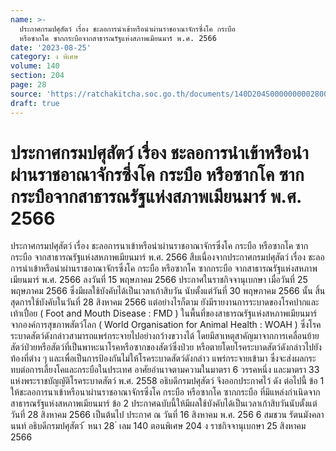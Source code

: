 ```yaml
---
name: >-
  ประกาศกรมปศุสัตว์ เรื่อง ชะลอการนำเข้าหรือนำผ่านราชอาณาจักรซึ่งโค กระบือ
  หรือซากโค ซากกระบือจากสาธารณรัฐแห่งสภาพเมียนมาร์ พ.ศ. 2566
date: '2023-08-25'
category: ง พิเศษ
volume: 140
section: 204
page: 28
source: 'https://ratchakitcha.soc.go.th/documents/140D204S0000000002800.pdf'
draft: true
---
```


# ประกาศกรมปศุสัตว์ เรื่อง ชะลอการนำเข้าหรือนำผ่านราชอาณาจักรซึ่งโค กระบือ หรือซากโค ซากกระบือจากสาธารณรัฐแห่งสภาพเมียนมาร์ พ.ศ. 2566

ประกาศกรมปศุสัตว์ เรื่อง ชะลอการนาเข้าหรือนำผ่านราชอาณาจักรซึ่งโค กระบือ หรือซากโค ซากกระบือ จากสาธารณรัฐแห่งสหภาพเมียนมาร์ พ.ศ. 2566 สืบเนื่องจากประกาศกรมปศุสัตว์ เรื่อง ชะลอการนำเข้าหรือนำผ่านราชอาณาจักรซึ่งโค กระบือ หรือซากโค ซากกระบือ จากสาธารณรัฐแห่งสหภาพเมียนมาร์ พ.ศ. 2566 ลงวันที่ 15 พฤษภาคม 2566 ประกาศในราชกิจจานุเบกษา เมื่อวันที่ 25 พฤษภาคม 2566 ซึ่งมีผลใช้บังคับได้เป็นเวลาเก้าสิบวัน นับตั้งแต่วันที่ 30 พฤษภาคม 2566 นั้น สิ้นสุดการใช้บังคับในวันที่ 28 สิงหาคม 2566 แต่อย่างไรก็ตาม ยังมีรายงานการระบาดของโรคปากและเท้าเปื่อย ( Foot and Mouth Disease : FMD ) ในพื้นที่ของสาธารณรัฐแห่งสหภาพเมียนมาร์ จากองค์การสุขภาพสัตว์โลก ( World Organisation for Animal Health : WOAH ) ซึ่งโรคระบาดสัตว์ดังกล่าวสามารถแพร่กระจายไปอย่างกว้างขวางได้ โดยมีสาเหตุสาคัญมาจากการเคลื่อนย้ายสัตว์ป่วยหรือสัตว์ที่เป็นพาหะนาโรคหรือซากของสัตว์ซึ่งป่วย หรือตายโดยโรคระบาดสัตว์ดังกล่าวไปยังท้องที่ต่าง ๆ และเพื่อเป็นการป้องกันไม่ให้โรคระบาดสัตว์ดังกล่าว แพร่กระจายเข้ามา ซึ่งจะส่งผลกระทบต่อการเลี้ยงโคและกระบือในประเทศ อาศัยอำนาจตามความในมาตรา 6 วรรคหนึ่ง และมาตรา 33 แห่งพระราชบัญญัติโรคระบาดสัตว์ พ.ศ. 2558 อธิบดีกรมปศุสัตว์ จึงออกประกาศไว้ ดัง ต่อไปนี้ ข้อ 1 ให้ชะลอการนาเข้าหรือนาผ่านราชอาณาจักรซึ่งโค กระบือ หรือซากโค ซากกระบือ ที่มีแหล่งกำเนิดจากสาธารณรัฐแห่งสหภาพเมียนมาร์ ข้อ 2 ประกาศฉบับนี้ให้มีผลใช้บังคับได้เป็นเวลาเก้าสิบวันนับตั้งแต่วันที่ 28 สิงหาคม 2566 เป็นต้นไป ประกาศ ณ วันที่ 16 สิงหาคม พ.ศ. 256 6 สมชวน รัตนมังคลานนท์ อธิบดีกรมปศุสัตว์ ้ หนา 28 ่ เลม 140 ตอนพิเศษ 204 ง ราชกิจจานุเบกษา 25 สิงหาคม 2566
